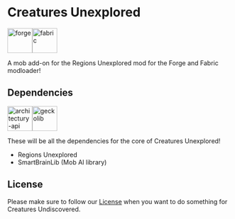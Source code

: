 # Creatures Unexplored
<img alt="forge" height="56" src="https://cdn.jsdelivr.net/npm/@intergrav/devins-badges@3/assets/cozy/supported/forge_vector.svg"><img alt="fabric" height="56" src="https://cdn.jsdelivr.net/npm/@intergrav/devins-badges@3/assets/cozy/supported/fabric_vector.svg">

A mob add-on for the Regions Unexplored mod for the Forge and Fabric modloader!

## Dependencies
<img alt="architectury-api" height="56" src="https://cdn.jsdelivr.net/npm/@intergrav/devins-badges@3/assets/cozy/requires/architectury-api_vector.svg"><img alt="geckolib" height="56" src="https://cdn.jsdelivr.net/npm/@intergrav/devins-badges@3/assets/cozy/requires/geckolib_vector.svg">

These will be all the dependencies for the core of Creatures Unexplored!

- Regions Unexplored
- SmartBrainLib (Mob AI library)

## License 

Please make sure to follow our [License](./LICENSE) when you want to do something for Creatures Undiscovered. 

